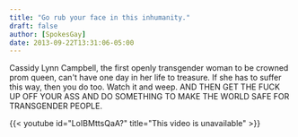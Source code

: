 ```yaml
---
title: "Go rub your face in this inhumanity."
draft: false
author: [SpokesGay]
date: 2013-09-22T13:31:06-05:00
---
```


Cassidy Lynn Campbell, the first openly transgender woman to be crowned prom queen, can't have one day in her life to treasure. If she has to suffer this way, then you do too. Watch it and weep. AND THEN GET THE FUCK UP OFF YOUR ASS AND DO SOMETHING TO MAKE THE WORLD SAFE FOR TRANSGENDER PEOPLE.

{{< youtube id="LoIBMttsQaA?" title="This video is unavailable" >}}